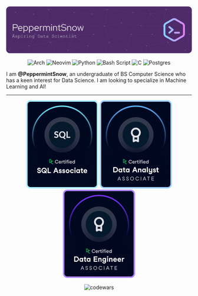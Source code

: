 ![Header](./assets/header.png)
<div align=center>

![Arch](https://img.shields.io/badge/Arch%20Linux-1793D1?logo=arch-linux&logoColor=fff&style=for-the-badge)
![Neovim](https://img.shields.io/badge/NeoVim-%2357A143.svg?&style=for-the-badge&logo=neovim&logoColor=white) 
![Python](https://img.shields.io/badge/python-3670A0?style=for-the-badge&logo=python&logoColor=ffdd54)
![Bash Script](https://img.shields.io/badge/bash_script-%23121011.svg?style=for-the-badge&logo=gnu-bash&logoColor=white) 
![C](https://img.shields.io/badge/c-%2300599C.svg?style=for-the-badge&logo=c&logoColor=white) 
![Postgres](https://img.shields.io/badge/postgres-%23316192.svg?style=for-the-badge&logo=postgresql&logoColor=white)

</div>

I am **@PeppermintSnow**, an undergraduate of BS Computer Science who has a keen interest for Data Science. 
I am looking to specialize in Machine Learning and AI!

<hr />
<div align=center>
  
  
  ![sa-badge](./assets/sa-badge.png) ![da-badge](./assets/da-badge.png) ![de-badge](./assets/de-badge.png)

  ![codewars](https://www.codewars.com/users/PeppermintSnow/badges/large)

</div>



<!---
PeppermintSnow/PeppermintSnow is a ✨ special ✨ repository because its `README.md` (this file) appears on your GitHub profile.
You can click the Preview link to take a look at your changes.
--->
